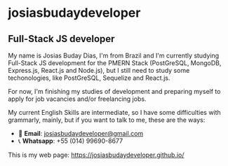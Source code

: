 # josiasbudaydeveloper
## Full-Stack JS developer
My name is Josias Buday Dias, I'm from Brazil and I'm currently studying Full-Stack JS development for the PMERN Stack (PostGreSQL, MongoDB, Express.js, React.js and Node.js), but I still need to study some techonologies, like PostGreSQL, Sequelize and React.js.

For now, I'm finishing my studies of development and preparing myself to apply for job vacancies and/or freelancing jobs.

My current English Skills are intermediate, so I have some difficulties with grammarly, mainly, but if you want to talk to me, these are the ways:
- 📧 **Email**: josiasbudaydeveloper@gmail.com
- 📞 **Whatsapp**: +55 (014) 99690-8677
<!-- - 🐦 Twitter: @jbudaydeveloper -->
<!-- - 🌐 **LinkedIn**: Josias Buday Developer -->
<!-- - 🤝 **Stack Overflow**: Josias Buday Developer -->

This is my web page: https://josiasbudaydeveloper.github.io/
